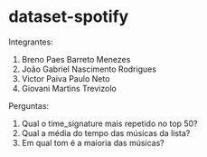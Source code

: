 # dataset-spotify

Integrantes:
  1. Breno Paes Barreto Menezes
  2. João Gabriel Nascimento Rodrigues
  3. Victor Paiva Paulo Neto
  4. Giovani Martins Trevizolo

Perguntas:
  1. Qual o time_signature mais repetido no top 50?
  2. Qual a média do tempo das músicas da lista?
  3. Em qual tom é a maioria das músicas?
